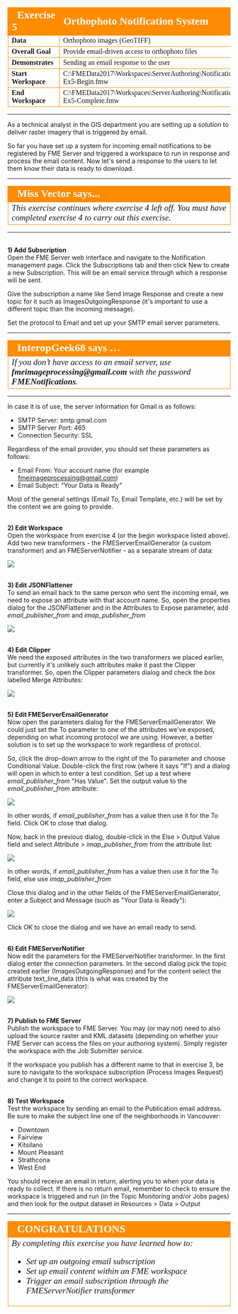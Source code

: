 <!--Instructor Notes-->

<!--Exercise Section-->


<table style="border-spacing: 0px;border-collapse: collapse;font-family:serif">
<tr>
<td width=25% style="vertical-align:middle;background-color:darkorange;border: 2px solid darkorange">
<i class="fa fa-cogs fa-lg fa-pull-left fa-fw" style="color:white;padding-right: 12px;vertical-align:text-top"></i>
<span style="color:white;font-size:x-large;font-weight: bold">Exercise 5</span>
</td>
<td style="border: 2px solid darkorange;background-color:darkorange;color:white">
<span style="color:white;font-size:x-large;font-weight: bold">Orthophoto Notification System</span>
</td>
</tr>

<tr>
<td style="border: 1px solid darkorange; font-weight: bold">Data</td>
<td style="border: 1px solid darkorange">Orthophoto images (GeoTIFF)</td>
</tr>

<tr>
<td style="border: 1px solid darkorange; font-weight: bold">Overall Goal</td>
<td style="border: 1px solid darkorange">Provide email-driven access to orthophoto files</td>
</tr>

<tr>
<td style="border: 1px solid darkorange; font-weight: bold">Demonstrates</td>
<td style="border: 1px solid darkorange">Sending an email response to the user</td>
</tr>

<tr>
<td style="border: 1px solid darkorange; font-weight: bold">Start Workspace</td>
<td style="border: 1px solid darkorange">C:\FMEData2017\Workspaces\ServerAuthoring\Notifications-Ex5-Begin.fmw</td>
</tr>

<tr>
<td style="border: 1px solid darkorange; font-weight: bold">End Workspace</td>
<td style="border: 1px solid darkorange">C:\FMEData2017\Workspaces\ServerAuthoring\Notifications-Ex5-Complete.fmw</td>
</tr>

</table>

---

As a technical analyst in the GIS department you are setting up a solution to deliver raster imagery that is triggered by email. 

So far you have set up a system for incoming email notifications to be registered by FME Server and triggered a workspace to run in response and process the email content. Now let's send a response to the users to let them know their data is ready to download.

---

<!--Person X Says Section-->

<table style="border-spacing: 0px">
<tr>
<td style="vertical-align:middle;background-color:darkorange;border: 2px solid darkorange">
<i class="fa fa-quote-left fa-lg fa-pull-left fa-fw" style="color:white;padding-right: 12px;vertical-align:text-top"></i>
<span style="color:white;font-size:x-large;font-weight: bold;font-family:serif">Miss Vector says...</span>
</td>
</tr>

<tr>
<td style="border: 1px solid darkorange">
<span style="font-family:serif; font-style:italic; font-size:larger">
This exercise continues where exercise 4 left off. You must have completed exercise 4 to carry out this exercise.
</td>
</tr>
</table>

---

<br>**1) Add Subscription**
<br>Open the FME Server web interface and navigate to the Notification management page. Click the Subscriptions tab and then click New to create a new Subscription. This will be an email service through which a response will be sent.

Give the subscription a name like Send Image Response and create a new topic for it such as ImagesOutgoingResponse (it's important to use a different topic than the incoming message).

Set the protocol to Email and set up your SMTP email server parameters.

---

<table style="border-spacing: 0px">
<tr>
<td style="vertical-align:middle;background-color:darkorange;border: 2px solid darkorange">
<i class="fa fa-quote-left fa-lg fa-pull-left fa-fw" style="color:white;padding-right: 12px;vertical-align:text-top"></i>
<span style="color:white;font-size:x-large;font-weight: bold;font-family:serif">InteropGeek68 says …</span>
</td>
</tr>

<tr>
<td style="border: 1px solid darkorange">
<span style="font-family:serif; font-style:italic; font-size:larger">
If you don’t have access to an email server, use <strong>fmeimageprocessing@gmail.com</strong> with the password <strong>FMENotifications</strong>.
</span>
</td>
</tr>
</table>

---

In case it is of use, the server information for Gmail is as follows:

- SMTP Server: smtp.gmail.com
- SMTP Server Port: 465
- Connection Security: SSL

Regardless of the email provider, you should set these parameters as follows:

- Email From: Your account name (for example fmeimageprocessing@gmail.com)
- Email Subject: "Your Data is Ready"

Most of the general settings (Email To, Email Template, etc.) will be set by the content we are going to provide.  


<br>**2) Edit Workspace**
<br>Open the workspace from exercise 4 (or the begin workspace listed above). Add two new transformers - the FMEServerEmailGenerator (a custom transformer) and an FMEServerNotifier - as a separate stream of data:

![](./Images/Img4.50.Ex4.WorkspaceWithEmailGeneration.png)
  

<br>**3) Edit JSONFlattener**
<br>To send an email back to the same person who sent the incoming email, we need to expose an attribute with that account name. So, open the properties dialog for the JSONFlattener and in the Attributes to Expose parameter, add *email&#95;publisher&#95;from* and *imap&#95;publisher&#95;from* 

![](./Images/Img4.51.Ex4.ExposeSourceAccountAttr.png)


<br>**4) Edit Clipper**
<br>We need the exposed attributes in the two transformers we placed earlier, but currently it's unlikely such attributes make it past the Clipper transformer. So, open the Clipper parameters dialog and check the box labelled Merge Attributes:

![](./Images/Img4.52.Ex4.ClipperMergeAttributes.png)


<br>**5) Edit FMEServerEmailGenerator**
<br>Now open the parameters dialog for the FMEServerEmailGenerator. We could just set the To parameter to one of the attributes we've exposed, depending on what incoming protocol we are using. However, a better solution is to set up the workspace to work regardless of protocol.

So, click the drop-down arrow to the right of the To parameter and choose Conditional Value. Double-click the first row (where it says "If") and a dialog will open in which to enter a test condition. Set up a test where *email&#95;publisher&#95;from* "Has Value". Set the output value to the *email&#95;publisher&#95;from* attribute: 

![](./Images/Img4.53.Ex4.ConditionalToField1.png)

In other words, if *email&#95;publisher&#95;from* has a value then use it for the To field. Click OK to close that dialog.

Now, back in the previous dialog, double-click in the Else &gt; Output Value field and select Attribute &gt; *imap&#95;publisher&#95;from* from the attribute list:

![](./Images/Img4.54.Ex4.ConditionalToField2.png)

In other words, if *email&#95;publisher&#95;from* has a value then use it for the To field, else use *imap&#95;publisher&#95;from*

Close this dialog and in the other fields of the FMEServerEmailGenerator, enter a Subject and Message (such as "Your Data is Ready"):

![](./Images/Img4.55.Ex4.FMEServerEmailGeneratorParameters.png)

Click OK to close the dialog and we have an email ready to send. 


<br>**6) Edit FMEServerNotifier**
<br>Now edit the parameters for the FMEServerNotifier transformer. In the first dialog enter the connection parameters. In the second dialog pick the topic created earlier (ImagesOutgoingResponse) and for the content select the attribute text_line_data (this is what was created by the FMEServerEmailGenerator):

![](./Images/Img4.56.Ex4.FMEServerNotifierParameters.png)
  

<br>**7) Publish to FME Server**
<br>Publish the workspace to FME Server. You may (or may not) need to also upload the source raster and KML datasets (depending on whether your FME Server can access the files on your authoring system). Simply register the workspace with the Job Submitter service. 

If the workspace you publish has a different name to that in exercise 3, be sure to navigate to the workspace subscription (Process Images Request) and change it to point to the correct workspace.


<br>**8) Test Workspace**
<br>Test the workspace by sending an email to the Publication email address. Be sure to make the subject line one of the neighborhoods in Vancouver:

- Downtown
- Fairview
- Kitsilano
- Mount Pleasant
- Strathcona
- West End

You should receive an email in return, alerting you to when your data is ready to collect. If there is no return email, remember to check to ensure the workspace is triggered and run (in the Topic Monitoring and/or Jobs pages) and then look for the output dataset in Resources &gt; Data &gt; Output 

---

<!--Exercise Congratulations Section--> 

<table style="border-spacing: 0px">
<tr>
<td style="vertical-align:middle;background-color:darkorange;border: 2px solid darkorange">
<i class="fa fa-thumbs-o-up fa-lg fa-pull-left fa-fw" style="color:white;padding-right: 12px;vertical-align:text-top"></i>
<span style="color:white;font-size:x-large;font-weight: bold;font-family:serif">CONGRATULATIONS</span>
</td>
</tr>

<tr>
<td style="border: 1px solid darkorange">
<span style="font-family:serif; font-style:italic; font-size:larger">
By completing this exercise you have learned how to:
<br>
<ul><li>Set up an outgoing email subscription</li>
<li>Set up email content within an FME workspace</li>
<li>Trigger an email subscription through the FMEServerNotifier transformer</li></ul>
</span>
</td>
</tr>
</table>   
